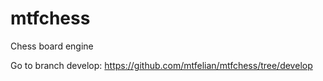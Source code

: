 # mtfchess
Chess board engine

Go to branch develop: https://github.com/mtfelian/mtfchess/tree/develop
